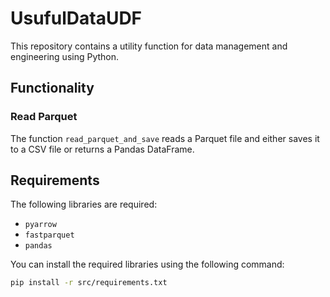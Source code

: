 # UsufulDataUDF

This repository contains a utility function for data management and engineering using Python.

## Functionality

### Read Parquet

The function `read_parquet_and_save` reads a Parquet file and either saves it to a CSV file or returns a Pandas DataFrame.

## Requirements

The following libraries are required:
- `pyarrow`
- `fastparquet`
- `pandas`

You can install the required libraries using the following command:
```sh
pip install -r src/requirements.txt

